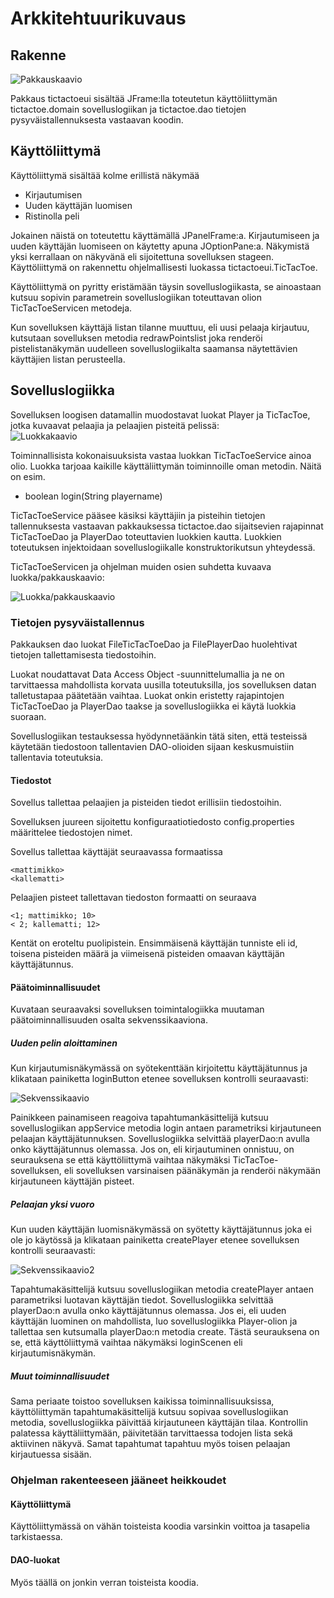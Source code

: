 # Arkkitehtuurikuvaus  

## Rakenne

![Pakkauskaavio](https://github.com/joku-johku/ot-harjoitustyo3/blob/master/dokumentaatio/kuvat/pakkauskaavio.png)  

Pakkaus tictactoeui sisältää JFrame:lla toteutetun käyttöliittymän tictactoe.domain sovelluslogiikan ja tictactoe.dao tietojen pysyväistallennuksesta vastaavan koodin.  

## Käyttöliittymä  

Käyttöliittymä sisältää kolme erillistä näkymää  

* Kirjautumisen  
* Uuden käyttäjän luomisen  
* Ristinolla peli  

Jokainen näistä on toteutettu käyttämällä JPanelFrame:a. Kirjautumiseen ja uuden käyttäjän luomiseen on käytetty apuna JOptionPane:a. Näkymistä yksi kerrallaan on näkyvänä eli sijoitettuna sovelluksen stageen. Käyttöliittymä on rakennettu ohjelmallisesti luokassa tictactoeui.TicTacToe.

Käyttöliittymä on pyritty eristämään täysin sovelluslogiikasta, se ainoastaan kutsuu sopivin parametrein sovelluslogiikan toteuttavan olion TicTacToeServicen metodeja.

Kun sovelluksen käyttäjä listan tilanne muuttuu, eli uusi pelaaja kirjautuu, kutsutaan sovelluksen metodia redrawPointslist joka renderöi pistelistanäkymän uudelleen sovelluslogiikalta saamansa näytettävien käyttäjien listan perusteella.  

## Sovelluslogiikka

Sovelluksen loogisen datamallin muodostavat luokat Player ja TicTacToe, jotka kuvaavat pelaajia ja pelaajien pisteitä pelissä:  
![Luokkakaavio](https://github.com/joku-johku/ot-harjoitustyo3/blob/master/dokumentaatio/kuvat/luokkakaavio.png)  

Toiminnallisista kokonaisuuksista vastaa luokkan TicTacToeService ainoa olio. Luokka tarjoaa kaikille käyttäliittymän toiminnoille oman metodin. Näitä on esim.  

* boolean login(String playername)  

TicTacToeService pääsee käsiksi käyttäjiin ja pisteihin tietojen tallennuksesta vastaavan pakkauksessa tictactoe.dao sijaitsevien rajapinnat TicTacToeDao ja PlayerDao toteuttavien luokkien kautta. Luokkien toteutuksen injektoidaan sovelluslogiikalle konstruktorikutsun yhteydessä.  

TicTacToeServicen ja ohjelman muiden osien suhdetta kuvaava luokka/pakkauskaavio:  

![Luokka/pakkauskaavio](https://github.com/joku-johku/ot-harjoitustyo3/blob/master/dokumentaatio/kuvat/luokka_pakkauskaavio.png)


### Tietojen pysyväistallennus  

Pakkauksen dao luokat FileTicTacToeDao ja FilePlayerDao huolehtivat tietojen tallettamisesta tiedostoihin.

Luokat noudattavat Data Access Object -suunnittelumallia ja ne on tarvittaessa mahdollista korvata uusilla toteutuksilla, jos sovelluksen datan talletustapaa päätetään vaihtaa. Luokat onkin eristetty rajapintojen TicTacToeDao ja PlayerDao taakse ja sovelluslogiikka ei käytä luokkia suoraan.

Sovelluslogiikan testauksessa hyödynnetäänkin tätä siten, että testeissä käytetään tiedostoon tallentavien DAO-olioiden sijaan keskusmuistiin tallentavia toteutuksia.  

#### Tiedostot  

Sovellus tallettaa pelaajien ja pisteiden tiedot erillisiin tiedostoihin.

Sovelluksen juureen sijoitettu konfiguraatiotiedosto config.properties määrittelee tiedostojen nimet.

Sovellus tallettaa käyttäjät seuraavassa formaatissa  

`<mattimikko>`   
`<kallematti>`  
  
Pelaajien pisteet tallettavan tiedoston formaatti on seuraava  

`<1; mattimikko; 10>`    
`< 2; kallematti; 12>`  
  
Kentät on eroteltu puolipistein. Ensimmäisenä käyttäjän tunniste eli id, toisena pisteiden määrä ja viimeisenä pisteiden omaavan käyttäjän käyttäjätunnus.

 
#### Päätoiminnallisuudet  

Kuvataan seuraavaksi sovelluksen toimintalogiikka muutaman päätoiminnallisuuden osalta sekvenssikaaviona.

##### Uuden pelin aloittaminen

Kun kirjautumisnäkymässä on syötekenttään kirjoitettu käyttäjätunnus ja klikataan painiketta loginButton etenee sovelluksen kontrolli seuraavasti:  

![Sekvenssikaavio](https://github.com/joku-johku/ot-harjoitustyo3/blob/master/dokumentaatio/kuvat/uuden_pelin_aloittaminen.png)  

Painikkeen painamiseen reagoiva tapahtumankäsittelijä kutsuu sovelluslogiikan appService metodia login antaen parametriksi kirjautuneen pelaajan käyttäjätunnuksen. Sovelluslogiikka selvittää playerDao:n avulla onko käyttäjätunnus olemassa. Jos on, eli kirjautuminen onnistuu, on seurauksena se että käyttöliittymä vaihtaa näkymäksi TicTacToe-sovelluksen, eli sovelluksen varsinaisen päänäkymän ja renderöi näkymään kirjautuneen käyttäjän pisteet.  

##### Pelaajan yksi vuoro  

Kun uuden käyttäjän luomisnäkymässä on syötetty käyttäjätunnus joka ei ole jo käytössä ja klikataan painiketta createPlayer etenee sovelluksen kontrolli seuraavasti:  

![Sekvenssikaavio2](https://github.com/joku-johku/ot-harjoitustyo3/blob/master/dokumentaatio/kuvat/pelaajan_yksi_vuoro.png)

Tapahtumakäsittelijä kutsuu sovelluslogiikan metodia createPlayer antaen parametriksi luotavan käyttäjän tiedot. Sovelluslogiikka selvittää playerDao:n avulla onko käyttäjätunnus olemassa. Jos ei, eli uuden käyttäjän luominen on mahdollista, luo sovelluslogiikka Player-olion ja tallettaa sen kutsumalla playerDao:n metodia create. Tästä seurauksena on se, että käyttöliittymä vaihtaa näkymäksi loginScenen eli kirjautumisnäkymän.  

##### Muut toiminnallisuudet  

Sama periaate toistoo sovelluksen kaikissa toiminnallisuuksissa, käyttöliittymän tapahtumakäsittelijä kutsuu sopivaa sovelluslogiikan metodia, sovelluslogiikka päivittää kirjautuneen käyttäjän tilaa. Kontrollin palatessa käyttäliittymään, päivitetään tarvittaessa todojen lista sekä aktiivinen näkyvä. Samat tapahtumat tapahtuu myös toisen pelaajan kirjautuessa sisään.  

### Ohjelman rakenteeseen jääneet heikkoudet  

#### Käyttöliittymä  

Käyttöliittymässä on vähän toisteista koodia varsinkin voittoa ja tasapelia tarkistaessa.  

#### DAO-luokat  

Myös täällä on jonkin verran toisteista koodia.

